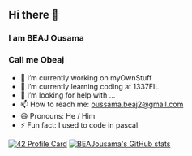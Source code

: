 ## Hi there 👋
### I am BEAJ Ousama
###  Call me Obeaj

- 🔭 I’m currently working on myOwnStuff
- 🌱 I’m currently learning coding at 1337FIL
- 🤔 I’m looking for help with ...
- 📫 How to reach me: oussama.beaj2@gmail.com
- 😄 Pronouns: He / Him
- ⚡ Fun fact: I used to code in pascal

[![42 Profile Card](https://1337-readme.vercel.app/api/profile?cursus=42cursus&dark=true&login=obeaj)](https://github.com/mohouyizme/1337-readme) 
[![BEAJousama's GitHub stats](https://github-readme-stats.vercel.app/api?username=BEAJousama)](https://github.com/BEAJousama/github-readme-stats)
